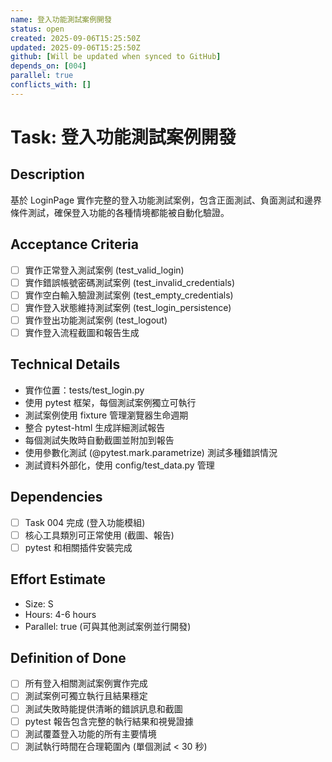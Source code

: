 ```yaml
---
name: 登入功能測試案例開發
status: open
created: 2025-09-06T15:25:50Z
updated: 2025-09-06T15:25:50Z
github: [Will be updated when synced to GitHub]
depends_on: [004]
parallel: true
conflicts_with: []
---
```


# Task: 登入功能測試案例開發

## Description
基於 LoginPage 實作完整的登入功能測試案例，包含正面測試、負面測試和邊界條件測試，確保登入功能的各種情境都能被自動化驗證。

## Acceptance Criteria
- [ ] 實作正常登入測試案例 (test_valid_login)
- [ ] 實作錯誤帳號密碼測試案例 (test_invalid_credentials)
- [ ] 實作空白輸入驗證測試案例 (test_empty_credentials)
- [ ] 實作登入狀態維持測試案例 (test_login_persistence)
- [ ] 實作登出功能測試案例 (test_logout)
- [ ] 實作登入流程截圖和報告生成

## Technical Details
- 實作位置：tests/test_login.py
- 使用 pytest 框架，每個測試案例獨立可執行
- 測試案例使用 fixture 管理瀏覽器生命週期
- 整合 pytest-html 生成詳細測試報告
- 每個測試失敗時自動截圖並附加到報告
- 使用參數化測試 (@pytest.mark.parametrize) 測試多種錯誤情況
- 測試資料外部化，使用 config/test_data.py 管理

## Dependencies
- [ ] Task 004 完成 (登入功能模組)
- [ ] 核心工具類別可正常使用 (截圖、報告)
- [ ] pytest 和相關插件安裝完成

## Effort Estimate
- Size: S
- Hours: 4-6 hours
- Parallel: true (可與其他測試案例並行開發)

## Definition of Done
- [ ] 所有登入相關測試案例實作完成
- [ ] 測試案例可獨立執行且結果穩定
- [ ] 測試失敗時能提供清晰的錯誤訊息和截圖
- [ ] pytest 報告包含完整的執行結果和視覺證據
- [ ] 測試覆蓋登入功能的所有主要情境
- [ ] 測試執行時間在合理範圍內 (單個測試 < 30 秒)